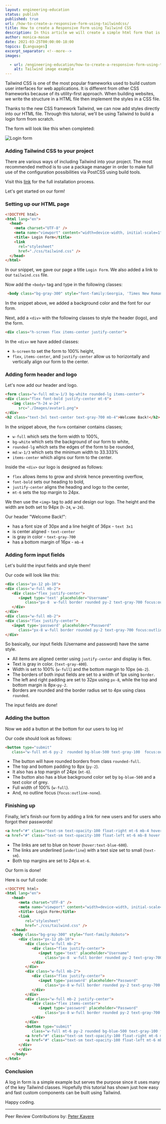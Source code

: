 ```yaml
---
layout: engineering-education
status: publish
published: true
url: /how-to-create-a-responsive-form-using-tailwindcss/
title: How to create a Responsive Form using Tailwind CSS
description: In this article we will create a simple html form that is styled by tailwind css. Tailwind css is a new css framework that focusses on a utility first approach.
author: monica-masae
date: 2021-03-25T00:00:00-18:00
topics: [Languages]
excerpt_separator: <!--more-->
images:

  - url: /engineering-education/how-to-create-a-responsive-form-using-tailwindcss/hero.jpg
    alt: Tailwind image example
---
```

Tailwind CSS is one of the most popular frameworks used to build custom user interfaces for web applications. It is different from other CSS frameworks because of its utility-first approach. When building websites, we write the structure in a HTML file then implement the styles in a CSS file. 
<!--more-->
Thanks to the new CSS framework Tailwind, we can now add styles directly into our HTML file. Through this tutorial, we'll be using Tailwind to build a login form from scratch. 

The form will look like this when completed:

![Login form](/engineering-education/how-to-create-a-responsive-form-using-tailwindcss/form.png)

### Adding Tailwind CSS to your project
There are various ways of including Tailwind into your project. The most recommended method is to use a package manager in order to make full use of the configuration possibilities via PostCSS using build tools.

Visit this [link](https://github.com/section-engineering-education/engineering-education/blob/master/articles/introduction-to-tailwind-css/index.md) for the full installation process.

Let's get started on our form!

### Setting up our HTML page
```html
<!DOCTYPE html>
<html lang="en">
  <head>
    <meta charset="UTF-8" />
    <meta name="viewport" content="width=device-width, initial-scale=1">
    <title> Login Form</title>
    <link 
      rel="stylesheet" 
      href="./css/tailwind.css" />    
  </head>
</html>
```

In our snippet, we gave our page a title `Login Form`. We also added a link to our `tailwind.css` file.

Now add the `<body>` tag and type in the following classes:
```html
 <body class="bg-gray-300" style="font-family:Georgia, 'Times New Roman', Times, serif;">
```

In the snippet above, we added a background color and the font for our form.

Next, add a `<div>` with the following classes to style the header (logo), and the form.

```html
<div class="h-screen flex items-center justify-center">
```

In the `<div>` we have added classes:
- `h-screen` to set the form to 100% height,
- `flex`, `items-center`, and `justify-center` allow us to horizontally and vertically align our form to the center.

### Adding form header and logo  
Let's now add our header and logo.

```html
<form class="w-full md:w-1/3 bg-white rounded-lg items-center">
<div class="flex font-bold justify-center mt-6">
   <img class="h-24 w-24"
      src="./Images/avatar1.png">
</div>
<h2 class="text-3xl text-center text-gray-700 mb-4">Welcome Back!</h2>
```

In the snippet above, the `form` container contains classes;
- `w-full` which sets the form width to 100%,
- `bg-white` which sets the background of our form to white,
- `rounded-lg` which sets the edges of the form to be rounded,
- `md:w-1/3` which sets the minimum width to 33.333%
- `items-center` which aligns our form to the center.
  
Inside the `<div>` our logo is designed as follows:
- `flex` allows items to grow and shrink hence preventing overflow,
- `font-bold` sets our heading to bold,
- `justify-center` aligns the heading and logo to the center,
- `mt-6` sets the top margin to 24px.
  
We then use the `<img>` tag to add and design our logo. The height and the width are both set to 94px (`h-24`, `w-24`).

Our header "Welcome Back!": 
- has a font size of 30px and a line height of 36px - `text 3x1`
- is center aligned - `text-center`
- is gray in color - `text-gray-700`
- has a bottom margin of 16px - `mb-4`

### Adding form input fields
Let's build the input fields and style them!

Our code will look like this:

```html
<div class="px-12 pb-10">
<div class="w-full mb-2">
   <div class="flex justify-center">
      <input type='text' placeholder="Username"
         class="px-8  w-full border rounded py-2 text-gray-700 focus:outline-none items-center" />
   </div>
</div>
<div class="w-full mb-2">
<div class="flex justify-center">   
   <input type='password' placeholder="Password"
      class="px-8 w-full border rounded py-2 text-gray-700 focus:outline-none" />
</div>
```            

So basically, our input fields (Username and password) have the same style.
 - All items are aligned center using `justify-center` and display is flex.   
 - Text is gray in color. (`text-gray-400`).
 - Width is set to 100% (`w-full`) and the bottom margin to 10px (`mb-2`).
 - The borders of both input fields are set to a width of 1px using `border`.
 - The left and right padding are set to 32px using `px-8`, while the top and bottom margin is 8px-`py-2`.
 - Borders are rounded and the border radius set to 4px using class `rounded`.

The input fields are done!

### Adding the button
Now we add a button at the bottom for our users to log in!

Our code should look as follows:

```html
<button type="submit"
   class="w-full mt-6 py-2  rounded bg-blue-500 text-gray-100  focus:outline-none ">Log In</button>
```

- The button will have rounded borders from class `rounded-full`.
- The top and bottom padding to 8px (`py-2`).
- It also has a top margin of 24px (`mt-6`).
- The button also has a blue background color set by `bg-blue-500` and a text color of grey.
- Full width of 100% (`w-full`).
- And, no outline focus (`focus:outline-none`).

### Finishing up
Finally, let's finish our form by adding a link for new users and for users who forgot their passwords!

```html
<a href="#" class="text-sm text-opacity-100 float-right mt-6 mb-4 hover:text-blue-600 underline">Forgot Password?</a>
<a href="#" class="text-sm text-opacity-100 float-left mt-6 mb-8 hover:text-blue-600 underline">Create Account</a>
```

- The links are set to blue on hover (`hover:text-blue-600`).
- The links are underlined (`underline`) with a text size set to small (`text-sm`).
- Both top margins are set to 24px `mt-6`.
  
Our form is done!

Here is our full code:

```html
<!DOCTYPE html>
<html lang="en">
   <head>
      <meta charset="UTF-8" />
      <meta name="viewport" content="width=device-width, initial-scale=1">
      <title> Login Form</title>
      <link 
         rel="stylesheet" 
         href="./css/tailwind.css" />
   </head>
   <body class="bg-gray-300" style="font-family:Roboto">
      <div class="px-12 pb-10">
         <div class="w-full mb-2">
            <div class="flex justify-center">
               <input type='text' placeholder="Username"
                  class="px-8  w-full border rounded py-2 text-gray-700 focus:outline-none items-center" />
            </div>
         </div>
         <div class="w-full mb-2">
            <div class="flex justify-center">   
               <input type='password' placeholder="Password"
                  class="px-8 w-full border rounded py-2 text-gray-700 focus:outline-none" />
            </div>
         </div>
         <div class="w-full mb-2 justify-center">
            <div class="flex items-center">   
               <input type='password' placeholder="Password"
                  class="px-8 w-full border rounded py-2 text-gray-700 focus:outline-none" />
            </div>
         </div>
         <button type="submit"
            class="w-full mt-6 py-2 rounded bg-blue-500 text-gray-100 focus:outline-none">Log In</button>
         <a href="#" class="text-sm text-opacity-100 float-right mt-6 mb-4 hover:text-blue-600 underline">Forgot Password?</a>
         <a href="#" class="text-sm text-opacity-100 float-left mt-6 mb-8 hover:text-blue-600 underline">Create Account</a>
      </div>
      </div>
   </body>
</html>
```

### Conclusion
A log in form is a simple example but serves the purpose since it uses many of the key Tailwind classes. Hopefully this tutorial has shown just how easy and fast custom components can be built using Tailwind.

Happy coding.

---
Peer Review Contributions by: [Peter Kayere](/engineering-education/authors/peter-kayere/)
